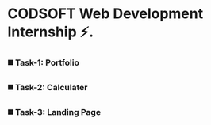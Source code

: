 <h1> CODSOFT Web Development Internship ⚡️. </h1>

<h3> ◼️ Task-1: Portfolio </h3>
<h3> ◼️ Task-2: Calculater </h3>
<h3> ◼️ Task-3: Landing Page </h3>
